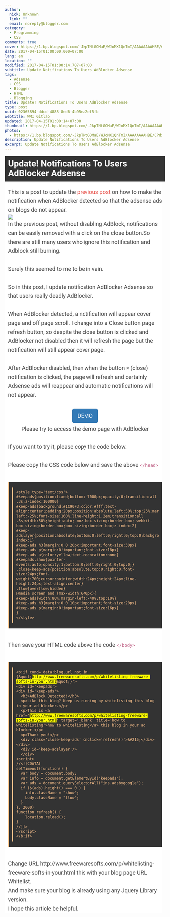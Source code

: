 ```yaml
---
author:
  nick: Unknown
  link: ""
  email: noreply@blogger.com
category:
  - Programming
  - CSS
comments: true
cover: https://1.bp.blogspot.com/-JkpTNtGOMaE/WJoMX1QnTmI/AAAAAAAAHBE/CPdxv-D-Xa0bdghE1HwdwkC1bHp9OA9EgCLcB/s640/How%2BTo%2BMake%2BAdsense%2BAdBlocker%2BNotifications.png
date: 2017-04-15T01:00:00.000+07:00
lang: en
location: ""
modified: 2017-04-15T01:00:14.707+07:00
subtitle: Update Notifications To Users AdBlocker Adsense
tags:
  - Adsense
  - CSS
  - Blogger
  - HTML
  - Blogging
title: Update! Notifications To Users AdBlocker Adsense
type: post
uuid: 02365894-ddcd-4888-8ed6-4b95ea2ef5fb
webtitle: WMI Gitlab
updated: 2017-04-15T01:00:14+07:00
thumbnail: https://1.bp.blogspot.com/-JkpTNtGOMaE/WJoMX1QnTmI/AAAAAAAAHBE/CPdxv-D-Xa0bdghE1HwdwkC1bHp9OA9EgCLcB/s640/How%2BTo%2BMake%2BAdsense%2BAdBlocker%2BNotifications.png
photos:
  - https://1.bp.blogspot.com/-JkpTNtGOMaE/WJoMX1QnTmI/AAAAAAAAHBE/CPdxv-D-Xa0bdghE1HwdwkC1bHp9OA9EgCLcB/s640/How%2BTo%2BMake%2BAdsense%2BAdBlocker%2BNotifications.png
description: Update Notifications To Users AdBlocker Adsense
excerpt: Update Notifications To Users AdBlocker Adsense
---
```


<div id="judul-post" style="background: rgb(51, 51, 51); color: #141924; font-family: Roboto, Arial, sans-serif; font-size: 16px; margin: 0px -10px 0px 0px; padding: 10px;"><h1 class="post-title entry-title" itemprop="headline" style="color: white; font-size: 28px; line-height: 1.1em; margin: 0px; padding: 0px;"><span class="notranslate">Update!&nbsp;<span style="color: white; font-size: 28px; line-height: 1.1em;">Notifications To Users AdBlocker Adsense</span></span></h1></div><div class="judul-box" style="background-color: white; padding: 0px 0px 0px 10px; position: relative;"><div class="post-header" style="color: #141924; font-family: roboto, arial, sans-serif; font-size: 16px;"><div class="post-header-line-1"></div></div><div class="iklan-kecilatas" style="color: #141924; float: none; font-family: roboto, arial, sans-serif; font-size: 16px; margin: 0px 0px 10px; padding-top: 10px; text-align: center; width: 340px;"></div><div class="post-body entry-content" id="post-body-8867962789392106923" itemprop="description articleBody" style="margin: 10px 0px 0.65em; padding: 0px;"><div style="color: #444444; font-family: roboto, arial, sans-serif; font-size: 18px; line-height: 1.6em;"><span class="notranslate">This is a post to update the&nbsp;<a href="http://www.webmanajemen.com/2017/04/create-notifications-for-adblocker.html?m=1" style="-webkit-transition: all 0.4s ease-in-out; color: #e8554e; text-decoration: none; transition: all 0.4s ease-in-out;" target="_blank" title="previous post" rel="noopener noreferer nofollow">previous post</a>&nbsp;on how to make the notification when AdBlocker detected so that the adsense ads on blogs do not appear.</span></div><div style="color: #444444; font-family: roboto, arial, sans-serif; font-size: 18px; line-height: 1.6em;"><img src="https://1.bp.blogspot.com/-JkpTNtGOMaE/WJoMX1QnTmI/AAAAAAAAHBE/CPdxv-D-Xa0bdghE1HwdwkC1bHp9OA9EgCLcB/s640/How%2BTo%2BMake%2BAdsense%2BAdBlocker%2BNotifications.png"></div><div style="color: #444444; font-family: roboto, arial, sans-serif; font-size: 18px; line-height: 1.6em;"><span class="notranslate">In the previous post, without disabling AdBlock, notifications can be easily removed with a click on the close button.</span><span class="notranslate">So there are still many users who ignore this notification and Adblock still burning.</span></div><div style="color: #444444; font-family: roboto, arial, sans-serif; font-size: 18px; line-height: 1.6em;"><br></div><div style="color: #444444; font-family: roboto, arial, sans-serif; font-size: 18px; line-height: 1.6em;"><span class="notranslate">Surely this seemed to me to be in vain.</span></div><div style="color: #444444; font-family: roboto, arial, sans-serif; font-size: 18px; line-height: 1.6em;"><a href="https://www.blogger.com/null" name="more" style="color: #e8554e;" rel="noopener noreferer nofollow"></a><br></div><div style="color: #444444; font-family: roboto, arial, sans-serif; font-size: 18px; line-height: 1.6em;"><span class="notranslate">So in this post, I update notification AdBlocker Adsense so that users really deadly AdBlocker.</span></div><div style="color: #444444; font-family: roboto, arial, sans-serif; font-size: 18px; line-height: 1.6em;"><br></div><div style="color: #444444; font-family: roboto, arial, sans-serif; font-size: 18px; line-height: 1.6em;"><span class="notranslate">When AdBlocker detected, a notification will appear cover page and off page scroll.</span>&nbsp;<span class="notranslate">I change into a Close button page refresh button, so despite the close button is clicked and AdBlocker not disabled then it will refresh the page but the notification will still appear cover page.</span></div><div style="color: #444444; font-family: roboto, arial, sans-serif; font-size: 18px; line-height: 1.6em;"><br></div><div style="color: #444444; font-family: roboto, arial, sans-serif; font-size: 18px; line-height: 1.6em;"><span class="notranslate">After AdBlocker disabled, then when the button × (close) notification is clicked, the page will refresh and certainly Adsense ads will reappear and automatic notifications will not appear.</span></div><div style="color: #444444; font-family: roboto, arial, sans-serif; font-size: 18px; line-height: 1.6em;"><br></div><div class="center" style="color: #444444; font-family: roboto, arial, sans-serif; font-size: 18px; line-height: 1.6em; text-align: center;"><span class="notranslate"><a class="btn btn-primary btn-lg" href="http://www.freewaresofts.com/" rel="noopener noreferer nofollow" style="-webkit-transition: all 0.4s ease-in-out; -webkit-user-select: none; background-color: #337ab7; background-image: none; border-radius: 6px; border: 1px solid rgb(46, 109, 164); color: white; cursor: pointer; display: inline-block; line-height: 1.3333333; margin-bottom: 5px; padding: 10px 16px; text-decoration: none; touch-action: manipulation; transition: all 0.4s ease-in-out; vertical-align: middle; white-space: nowrap;" target="_blank" title="demo">DEMO</a></span></div><div class="center" style="color: #444444; font-family: roboto, arial, sans-serif; font-size: 18px; line-height: 1.6em; text-align: center;"><span class="notranslate">Please try to access the demo page with AdBlocker</span></div><div style="color: #444444; font-family: roboto, arial, sans-serif; font-size: 18px; line-height: 1.6em;"><br></div><div style="color: #444444; font-family: roboto, arial, sans-serif; font-size: 18px; line-height: 1.6em;"><span class="notranslate">If you want to try it, please copy the code below.</span></div><div style="color: #444444; font-family: roboto, arial, sans-serif; font-size: 18px; line-height: 1.6em;"><br></div><div style="color: #444444; font-family: roboto, arial, sans-serif; font-size: 18px; line-height: 1.6em;"><span class="notranslate">Please copy the CSS code below and save the above&nbsp;<code style="color: #bc587e; font-family: Consolas, Monaco, 'Andale Mono', monospace; font-size: 14px; line-height: 1.3em; white-space: initial; word-break: normal; word-spacing: normal;">&lt;/head&gt;</code></span></div><div style="color: #444444; font-family: roboto, arial, sans-serif; font-size: 18px; line-height: 1.6em;"><br></div><pre style="background-attachment: initial; background-clip: initial; background-color: #333333; background-image: initial; background-origin: initial; background-position: initial; background-repeat: initial; background-size: initial; border-left-color: rgb(252, 194, 140); border-left-style: solid; border-left-width: 3px; color: #fcc28c; font-family: consolas, monaco, 'andale mono', monospace; font-size: 14px; line-height: 1.3em; margin: 10px auto; max-width: 100%; overflow: auto; padding: 8px 10px; word-break: normal; word-spacing: normal;"><pre style="-webkit-user-select: all; background-attachment: initial; background-clip: initial; background-image: initial; background-origin: initial; background-position: initial; background-repeat: initial; background-size: initial; border-left-color: rgb(252, 194, 140); border-left-style: solid; border-left-width: 3px; font-family: Consolas, Monaco, 'Andale Mono', monospace; line-height: 1.3em; margin: 10px auto; max-width: 100%; overflow: auto; padding: 8px 10px; white-space: initial; word-break: normal;"><code style="font-family: Consolas, Monaco, 'Andale Mono', monospace; line-height: 1.3em; white-space: initial; word-break: normal; word-spacing: normal;">&lt;style type='text/css'&gt;<br>#keepads{position:fixed;bottom:-7000px;opacity:0;transition:all .3s;z-index:100000}<br>#keep-ads{background:#1C90F3;color:#fff;text-align:center;padding:20px;position:absolute;left:50%;top:25%;margin-left:-25%;font-size:160%;line-height:1.2em;transition:all .3s;width:50%;height:auto;-moz-box-sizing:border-box;-webkit-box-sizing:border-box;box-sizing:border-box;z-index:2}<br>#keep-adslayer{position:absolute;bottom:0;left:0;right:0;top:0;background:#000;background:rgba(0,0,0,.9);z-index:1}<br>#keep-ads h3{margin:0 0 20px!important;font-size:30px}<br>#keep-ads p{margin:0!important;font-size:18px}<br>#keep-ads a{color:yellow;text-decoration:none}<br>#keepads.show{pointer-events:auto;opacity:1;bottom:0;left:0;right:0;top:0;}<br>.close-keep-ads{position:absolute;top:0;right:0;font-size:24px;font-weight:700;cursor:pointer;width:24px;height:24px;line-height:24px;text-align:center}<br>.flow{overflow:hidden}<br>@media screen and (max-width:640px){<br>#keep-ads{width:80%;margin-left:-40%;top:10%}<br>#keep-ads h3{margin:0 0 10px!important;font-size:20px}<br>#keep-ads p{margin:0!important;font-size:16px}<br>}<br>&lt;/style&gt;</code></pre></pre><div style="color: #444444; font-family: roboto, arial, sans-serif; font-size: 18px; line-height: 1.6em;"><br></div><div style="color: #444444; font-family: roboto, arial, sans-serif; font-size: 18px; line-height: 1.6em;"><span class="notranslate">Then save your HTML code above the code&nbsp;<code style="color: #bc587e; font-family: Consolas, Monaco, 'Andale Mono', monospace; font-size: 14px; line-height: 1.3em; white-space: initial; word-break: normal; word-spacing: normal;">&lt;/body&gt;</code></span></div><div style="color: #444444; font-family: roboto, arial, sans-serif; font-size: 18px; line-height: 1.6em;"><br></div><pre style="background-attachment: initial; background-clip: initial; background-color: #333333; background-image: initial; background-origin: initial; background-position: initial; background-repeat: initial; background-size: initial; border-left-color: rgb(252, 194, 140); border-left-style: solid; border-left-width: 3px; color: #fcc28c; font-family: consolas, monaco, 'andale mono', monospace; font-size: 14px; line-height: 1.3em; margin: 10px auto; max-width: 100%; overflow: auto; padding: 8px 10px; word-break: normal; word-spacing: normal;"><pre style="-webkit-user-select: all; background-attachment: initial; background-clip: initial; background-image: initial; background-origin: initial; background-position: initial; background-repeat: initial; background-size: initial; border-left-color: rgb(252, 194, 140); border-left-style: solid; border-left-width: 3px; font-family: Consolas, Monaco, 'Andale Mono', monospace; line-height: 1.3em; margin: 10px auto; max-width: 100%; overflow: auto; padding: 8px 10px; white-space: initial; word-break: normal;"><code style="font-family: Consolas, Monaco, 'Andale Mono', monospace; line-height: 1.3em; white-space: initial; word-break: normal; word-spacing: normal;">&lt;b:if cond='data:blog.url not in {&amp;quot;<mark>http://www.freewaresofts.com/p/whitelisting-freeware-softs-in-your.html</mark>&amp;quot;}'&gt;<br>&lt;div id='keepads'&gt;<br>&lt;div id='keep-ads'&gt;<br>&nbsp; &lt;h3&gt;AdBlock Detected!&lt;/h3&gt;<br>&nbsp; &lt;p&gt;Like this blog? Keep us running by whitelisting this blog in your ad blocker.&lt;/p&gt;<br>&nbsp; &lt;p&gt;This is &lt;a href='<mark>http://www.freewaresofts.com/p/whitelisting-freeware-softs-in-your.html</mark>' target='_blank' title='how to whitelisting'&gt;how to whitelisting&lt;/a&gt; this blog in your ad blocker.&lt;/p&gt;<br>&nbsp; &lt;p&gt;Thank you!&lt;/p&gt;<br>&nbsp; &lt;div class='close-keep-ads' onclick='refresh()'&gt;&amp;#215;&lt;/div&gt;<br>&lt;/div&gt;<br>&nbsp; &lt;div id='keep-adslayer'/&gt;<br>&nbsp; &lt;/div&gt;<br>&lt;script&gt;<br>//&lt;![CDATA[<br>setTimeout(function() {<br>&nbsp; var body = document.body;<br>&nbsp; var info = document.getElementById("keepads");<br>&nbsp; var ads = document.querySelectorAll("ins.adsbygoogle");<br>&nbsp; if ($(ads).height() === 0 ) {<br>&nbsp; &nbsp; info.className = "show";<br>&nbsp; &nbsp; body.className = "flow";<br>&nbsp; }<br>}, 2000)<br>function refresh() {<br>&nbsp; &nbsp; location.reload();<br>}<br>//]]&gt;<br>&lt;/script&gt;<br>&lt;/b:if&gt;</code></pre></pre><div style="color: #444444; font-family: roboto, arial, sans-serif; font-size: 18px; line-height: 1.6em;"><br></div><div style="color: #444444; font-family: roboto, arial, sans-serif; font-size: 18px; line-height: 1.6em;"><span class="notranslate">Change URL http://www.freewaresofts.com/p/whitelisting-freeware-softs-in-your.html this with your blog page URL Whitelist.</span></div><div style="color: #444444; font-family: roboto, arial, sans-serif; font-size: 18px; line-height: 1.6em;"><span class="notranslate">And make sure your blog is already using any Jquery Library version.</span><br><span class="notranslate">I hope this article be helpful.</span></div></div></div>